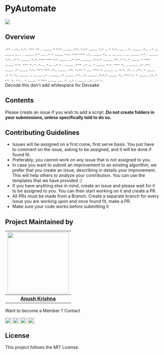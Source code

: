 # PyAutomate
![](https://github.com/anushkrishnav/PyAutomate/blob/master/lch.png)
## Overview
.-- . .-.. -.-. --- -- . ....... - --- ....... .--. -.-- ....... -.- .. - -.-. .... . -. ....... .-.. . - ... ....... ... . . ....... .-- .... .- - ....... -.-. --- --- .-.. ....... -.. .. ... .... . ... ....... .-- . ....... -.-. .- -. ....... -.-. --- --- -.- ....... ..- .--. ....... .-.-.- ....... .-- .- -. - ....... - --- ....... -.-. --- -. - .-. .. -... ..- - . ....... .--- ..- ... - ....... -.-. --- -.. . ....... ..- .--. ....... .- ....... -.-. --- --- .-.. ....... .--. -.-- - .... --- -. ....... ... -.-. .-. .. .--. - ....... .- -. -.. ....... .. ... ... ..- . ....... .- ....... .--. .-. ....... .-.-.- ....... -.. --- -. - ....... ..-. --- .-. --. . - ....... - --- ....... .... .- ...- . ....... ..-. ..- -.
<br>
Decode this don't add whitespace for Devsake

## Contents

Please create an issue if you wish to add a script .**Do not create folders in your submissions, unless specifically told to do so.**

## Contributing Guidelines
- Issues will be assigned on a first come, first serve basis. You just have to comment on the issue, asking to be assigned, and it will be done if found fit.
- Preferably, you cannot work on any issue that is not assigned to you.
- In case you want to submit an improvement to an existing algorithm, we prefer that you create an issue, describing in details your improvement. This will help others to analyze your contribution. You can use the templates that we have provided :)
- If you have anything else in mind, create an issue and please wait for it to be assigned to you. You can then start working on it and create a PR.
- All PRs must be made from a Branch. Create a separate branch for every Issue you are working upon and once found fit, make a PR.
- Make sure your code works before submitting it 

## Project Maintained by

|                                     <a href="https://github.com/anushkrishnav"><img src="https://avatars0.githubusercontent.com/u/54374648?s=400&u=ef4a867395ee099c75e2e1efcb7bf8037e22a4bc&v=4" width=200px height=200px /></a>                                      |
| :-----------------------------------------------------------------------------------------------------------------------------------------------------------------------------------------------------------------------------------------------------------------: |
|                                                                                      **[Anush Krishna](https://anushkrishnav.rocks/)**                                                                                       |

Want to become a Member ? Contact
<p>
<a href="https://twitter.com/Anush_krishna_v">
  <img align="left" alt="Anush Krishna | Twitter" width="22px" src="https://cdn.jsdelivr.net/npm/simple-icons@v3/icons/twitter.svg" />
</a>
<a href="https://www.linkedin.com/in/anush-krishna-v-8270941a0/">
  <img align="left" alt="Anushkrishna's LinkdeIN" width="22px" src="https://cdn.jsdelivr.net/npm/simple-icons@v3/icons/linkedin.svg" />
</a>
<a href="https://www.instagram.com/__.patronus.__/?hl=en/">
  <img align="left" alt="Anush krishna's Instagram" width="22px" src="https://cdn.jsdelivr.net/npm/simple-icons@v3/icons/instagram.svg" />
</a>
<a href="https://medium.com/@anush.venkatakrishna">
  <img align="left" alt="Anush krishna's Instagram" width="22px" src="https://cdn.jsdelivr.net/npm/simple-icons@3.0.1/icons/medium.svg" />
</a>
</p>
<br>


## License
This project follows the MIT License.
